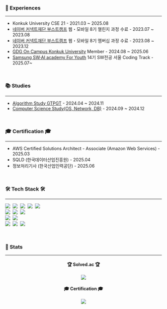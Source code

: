 <h3> 📖 Experiences </h3>

---

* Konkuk University CSE 21 - 2021.03 ~ 2025.08
* [네이버 커넥트재단 부스트캠프](https://boostcamp.connect.or.kr/) 웹・모바일 8기 챌린지 과정 수료 - 2023.07 ~ 2023.08
* [네이버 커넥트재단 부스트캠프](https://boostcamp.connect.or.kr/) 웹・모바일 8기 멤버십 과정 수료 - 2023.08 ~ 2023.12
* [GDG On Campus Konkuk University](https://gdg.community.dev/gdg-on-campus-konkuk-university-seoul-south-korea/) Member - 2024.08 ~ 2025.06
* [Samsung SW·AI academy For Youth](https://www.ssafy.com/) 14기 SW전공 서울 Coding Track - 2025.07~

<br />

<h3> 📚 Studies </h3>

---

* [Algorithm Study GTPGT](https://randps.kr) - 2024.04 ~ 2024.11
* [Computer Science Study(OS, Network, DB)](https://github.com/CS-Computer-Science-Study) - 2024.09 ~ 2024.12

</br>

<h3>🎓 Certification 🎓</h3>

---

* AWS Certified Solutions Architect - Associate (Amazon Web Services) - 2025.03
* SQLD (한국데이터산업진흥원) - 2025.04
* 정보처리기사 (한국산업인력공단) - 2025.06

<br />

<!-- Tech Stack -->
<h3>🛠 Tech Stack 🛠</h3>

---

<p>
  <img src="https://img.shields.io/badge/JavaScript-323330?logo=javascript&logoColor=F7DF1E"/>&nbsp
  <img src="https://img.shields.io/badge/TypeScript-%23007ACC?logo=typescript&logoColor=white"/>&nbsp
  <img src="https://img.shields.io/badge/nodejs-6DA55F?logo=node.js&logoColor=white"/>&nbsp
  <img src="https://img.shields.io/badge/express-FFFFFF?logo=express&logoColor=000000"/>&nbsp
  <img src="https://img.shields.io/badge/nestjs-%23E0234E?logo=nestjs&logoColor=white"/>
  <br>
  <img src="https://img.shields.io/badge/Java-ED8B00?logo=openjdk&logoColor=white"/>&nbsp 
  <img src="https://img.shields.io/badge/Spring-6DB33F?logo=spring&logoColor=white"/>&nbsp 
  <img src="https://img.shields.io/badge/Spring_Boot-F2F4F9?logo=spring-boot"/>
  <br>
  <img src="https://img.shields.io/badge/MongoDB-4EA94B?logo=mongodb&logoColor=white"/>&nbsp 
  <img src="https://img.shields.io/badge/MySQL-005C84?logo=mysql&logoColor=white"/>
  <br>
  <img src="https://img.shields.io/badge/Github%20Actions-%232671E5?logo=githubactions&logoColor=white" />&nbsp
  <img src="https://img.shields.io/badge/Docker-%230db7ed?logo=docker&logoColor=white"/>&nbsp
  <img src="https://img.shields.io/badge/Nginx-%23009639?logo=nginx&logoColor=white"/>&nbsp
</p>

</br>
<h3> 🐥 Stats </h3>

---

<!-- Solved.ac -->
<div align="center">
  <h4>🏆 Solved.ac 🏆</h4>
  <img src="http://mazassumnida.wtf/api/v2/generate_badge?boj=yunuo46"/>
</div>

<!-- Certification -->
<div align="center">
  <h4>🎓 Certification 🎓</h4>
    <a href="https://www.credly.com/badges/52e7a80e-2f3c-4a55-bae1-a3dc78e1f531">
      <img src="https://github.com/user-attachments/assets/7a267b83-545e-42c7-ab53-e3d0d6ed4cc9" />
  </a>
</div>

